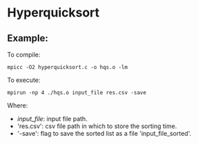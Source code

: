 # Hyperquicksort

## Example:

To compile:
```
mpicc -O2 hyperquicksort.c -o hqs.o -lm
```
To execute:
```
mpirun -np 4 ./hqs.o input_file res.csv -save
```

Where:
- *input_file*: input file path.
- 'res.csv': csv file path in which to store the sorting time.
- '-save': flag to save the sorted list as a file 'input_file_sorted'.

